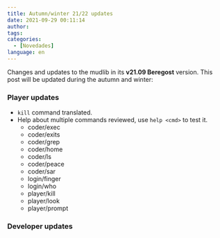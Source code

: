 ```yaml
---
title: Autumn/winter 21/22 updates
date: 2021-09-29 00:11:14
author:
tags:
categories:
  - [Novedades]
language: en
---
```


Changes and updates to the mudlib in its **v21.09 Beregost** version. This post will be updated during the autumn and winter:

### Player updates

  * `kill` command translated.
  * Help about multiple commands reviewed, use `help <cmd>` to test it.
    * coder/exec
    * coder/exits
    * coder/grep
    * coder/home
    * coder/ls
    * coder/peace
    * coder/sar
    * login/finger
    * login/who
    * player/kill
    * player/look
    * player/prompt

### Developer updates
